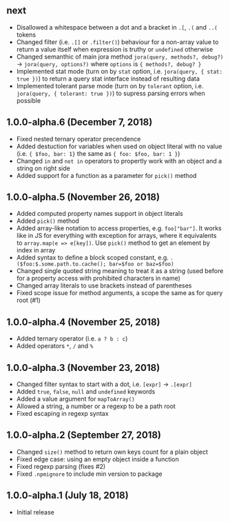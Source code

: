 ## next

- Disallowed a whitespace between a dot and a bracket in `.[`, `.(` and `..(` tokens
- Changed filter (i.e. `.[]` or `.filter()`) behaviour for a non-array value to return a value itself when expression is truthy or `undefined` otherwise
- Changed semanthic of main jora method `jora(query, methods?, debug?)` -> `jora(query, options?)` where `options` is `{ methods?, debug? }`
- Implemented stat mode (turn on by `stat` option, i.e. `jora(query, { stat: true })`) to return a query stat interface instead of resulting data
- Implemented tolerant parse mode (turn on by `tolerant` option, i.e. `jora(query, { tolerant: true })`) to supress parsing errors when possible

## 1.0.0-alpha.6 (December 7, 2018)

- Fixed nested ternary operator precendence
- Added destuction for variables when used on object literal with no value (i.e. `{ $foo, bar: 1}` the same as `{ foo: $foo, bar: 1 }`)
- Changed `in` and `not in` operators to propertly work with an object and a string on right side
- Added support for a function as a parameter for `pick()` method

## 1.0.0-alpha.5 (November 26, 2018)

- Added computed property names support in object literals
- Added `pick()` method
- Added array-like notation to access properties, e.g. `foo["bar"]`. It works like in JS for everything with exception for arrays, where it equivalents to `array.map(e => e[key])`. Use `pick()` method to get an element by index in array
- Added syntax to define a block scoped constant, e.g. `.($foo:$.some.path.to.cache(); bar=$foo or baz=$foo)`
- Changed single quoted string meaning to treat it as a string (used before for a property access with prohibited characters in name)
- Changed array literals to use brackets instead of parentheses
- Fixed scope issue for method arguments, a scope the same as for query root (#1)

## 1.0.0-alpha.4 (November 25, 2018)

- Added ternary operator (i.e. `a ? b : c`)
- Added operators `*`, `/` and `%`

## 1.0.0-alpha.3 (November 23, 2018)

- Changed filter syntax to start with a dot, i.e. `[expr]` -> `.[expr]`
- Added `true`, `false`, `null` and `undefined` keywords
- Added a value argument for `mapToArray()`
- Allowed a string, a number or a regexp to be a path root
- Fixed escaping in regexp syntax

## 1.0.0-alpha.2 (September 27, 2018)

- Changed `size()` method to return own keys count for a plain object
- Fixed edge case: using an empty object inside a function
- Fixed regexp parsing (fixes #2)
- Fixed `.npmignore` to include min version to package

## 1.0.0-alpha.1 (July 18, 2018)

- Initial release
